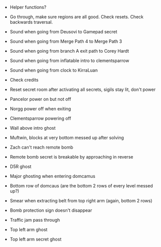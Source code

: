 - Helper functions?
- Go through, make sure regions are all good. Check resets. Check backwards traversal.

- Sound when going from Deusovi to Gamepad secret
- Sound when going from Merge Path 4 to Merge Path 3
- Sound when going from branch A exit path to Corey Hardt
- Sound when going from inflatable intro to clementsparrow
- Sound when going from clock to KirraLuan
- Check credits
- Reset secret room after activating all secrets, sigils stay lit, don't power

- Pancelor power on but not off
- Norgg power off when exiting
- Clementsparrow powering off
- Wall above intro ghost
- Muftwin, blocks at very bottom messed up after solving
- Zach can't reach remote bomb
- Remote bomb secret is breakable by approaching in reverse
- D5R ghost
- Major ghosting when entering domcamus
- Bottom row of domcaus (are the bottom 2 rows of every level messed up?)
- Smear when extracting belt from top right arm (again, bottom 2 rows)
- Bomb protection sign doesn't disappear
- Traffic jam pass through
- Top left arm ghost
- Top left arm secret ghost
